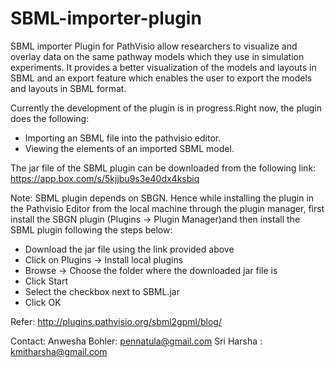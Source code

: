 SBML-importer-plugin
====================
SBML importer Plugin for PathVisio allow researchers to visualize and overlay data on the same pathway models which they use in simulation experiments.
It provides a better visualization of the models and layouts in SBML and an export feature which enables the user to export the models and layouts in SBML format.

Currently the development of the plugin is in progress.Right now, the plugin does the following:
- Importing an SBML file into the pathvisio editor.
- Viewing the elements of an imported SBML model.

The jar file of the SBML plugin can be downloaded from the following link:
https://app.box.com/s/5kjjbu9s3e40dx4ksbiq

Note: SBML plugin depends on SBGN. Hence while installing the plugin in the Pathvisio Editor from the local machine through the plugin manager, first install the SBGN plugin (Plugins -> Plugin Manager)and then install the SBML plugin following the steps below:

* Download the jar file using the link provided above
* Click on Plugins -> Install local plugins
* Browse -> Choose the folder where the downloaded jar file is
* Click Start
* Select the checkbox next to SBML.jar
* Click OK

Refer: http://plugins.pathvisio.org/sbml2gpml/blog/

Contact: Anwesha Bohler: pennatula@gmail.com 
		 Sri Harsha    : kmitharsha@gmail.com
 

